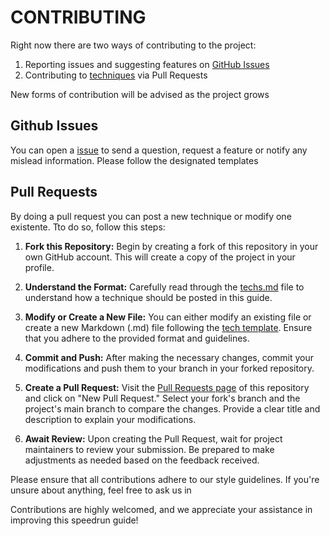 # CONTRIBUTING

Right now there are two ways of contributing to the project:

1. Reporting issues and suggesting features on [GitHub Issues](#github-issues)
2. Contributing to [techniques](src/technique/techs.md) via Pull Requests

New forms of contribution will be advised as the project grows

## Github Issues

You can open a [issue](https://github.com/PHAredes/Blas2-Speedrun-Guide/issues/new/choose) to send a question, request a feature or notify any mislead information. Please follow the designated templates

## Pull Requests

By doing a pull request you can post a new technique or modify one existente.
Tto do so, follow this steps:

1. **Fork this Repository:** Begin by creating a fork of this repository in your own GitHub account. This will create a copy of the project in your profile.

2. **Understand the Format:** Carefully read through the [techs.md](src/technique/techs.md) file to understand how a technique should be posted in this guide.

3. **Modify or Create a New File:** You can either modify an existing file or create a new Markdown (.md) file following the [tech template](templates/tech_template.md). Ensure that you adhere to the provided format and guidelines.

4. **Commit and Push:** After making the necessary changes, commit your modifications and push them to your branch in your forked repository.

5. **Create a Pull Request:** Visit the [Pull Requests page](https://github.com/PHAredes/Blas2-Speedrun-Guide/pulls) of this repository and click on "New Pull Request." Select your fork's branch and the project's main branch to compare the changes. Provide a clear title and description to explain your modifications.

6. **Await Review:** Upon creating the Pull Request, wait for project maintainers to review your submission. Be prepared to make adjustments as needed based on the feedback received.

Please ensure that all contributions adhere to our style guidelines. If you're unsure about anything, feel free to ask us in

Contributions are highly welcomed, and we appreciate your assistance in improving this speedrun guide!
